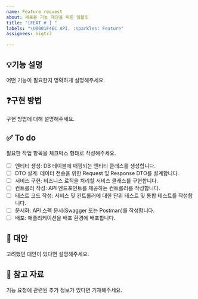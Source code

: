```yaml
---
name: Feature request
about: 새로운 기능 제안을 위한 템플릿
title: "[FEAT # ] "
labels: "\U0001F4EC API, :sparkles: Feature"
assignees: bigtr3

---
```


## 💡기능 설명
어떤 기능이 필요한지 명확하게 설명해주세요.

## ❓구현 방법
구현 방법에 대해 설명해주세요.

## ✅ To do
필요한 작업 항목을 체크박스 형태로 작성해주세요.
- [ ] 엔티티 생성: DB 테이블에 매핑되는 엔티티 클래스를 생성합니다.
- [ ] DTO 설계: 데이터 전송을 위한 Request 및 Response DTO를 설계합니다.
- [ ] 서비스 구현: 비즈니스 로직을 처리할 서비스 클래스를 구현합니다.
- [ ] 컨트롤러 작성: API 엔드포인트를 제공하는 컨트롤러를 작성합니다.
- [ ] 테스트 코드 작성: 서비스 및 컨트롤러에 대한 단위 테스트 및 통합 테스트를 작성합니다.
- [ ] 문서화: API 스펙 문서(Swagger 또는 Postman)를 작성합니다.
- [ ] 배포: 애플리케이션을 배포 환경에 배포합니다.

## 💬 대안
고려했던 대안이 있다면 설명해주세요.

## 🔗 참고 자료
기능 요청에 관련된 추가 정보가 있다면 기재해주세요.
